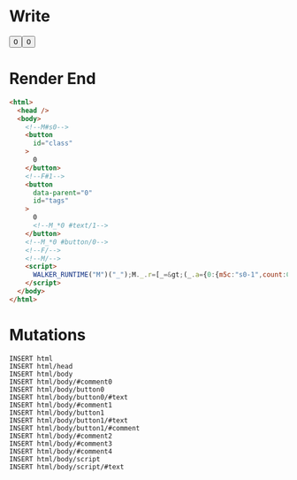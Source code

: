# Write
  <!--M#s0--><button id=class>0</button><!--F#1--><button id=tags data-parent=0>0<!--M_*0 #text/1--></button><!--M_*0 #button/0--><!--F/--><!--M/--><script>WALKER_RUNTIME("M")("_");M._.r=[_=>(_.a={0:{m5c:"s0-1",count:0}}),0,"$compat_setScope",0,"__tests__/components/tags-counter.marko_0_count",0];M._.w();$MC=(window.$MC||[]).concat({"w":[["s0",0,{},{"f":1}]],"t":["__tests__/template.marko"]})</script>

# Render End
```html
<html>
  <head />
  <body>
    <!--M#s0-->
    <button
      id="class"
    >
      0
    </button>
    <!--F#1-->
    <button
      data-parent="0"
      id="tags"
    >
      0
      <!--M_*0 #text/1-->
    </button>
    <!--M_*0 #button/0-->
    <!--F/-->
    <!--M/-->
    <script>
      WALKER_RUNTIME("M")("_");M._.r=[_=&gt;(_.a={0:{m5c:"s0-1",count:0}}),0,"$compat_setScope",0,"__tests__/components/tags-counter.marko_0_count",0];M._.w();$MC=(window.$MC||[]).concat({"w":[["s0",0,{},{"f":1}]],"t":["__tests__/template.marko"]})
    </script>
  </body>
</html>
```

# Mutations
```
INSERT html
INSERT html/head
INSERT html/body
INSERT html/body/#comment0
INSERT html/body/button0
INSERT html/body/button0/#text
INSERT html/body/#comment1
INSERT html/body/button1
INSERT html/body/button1/#text
INSERT html/body/button1/#comment
INSERT html/body/#comment2
INSERT html/body/#comment3
INSERT html/body/#comment4
INSERT html/body/script
INSERT html/body/script/#text
```